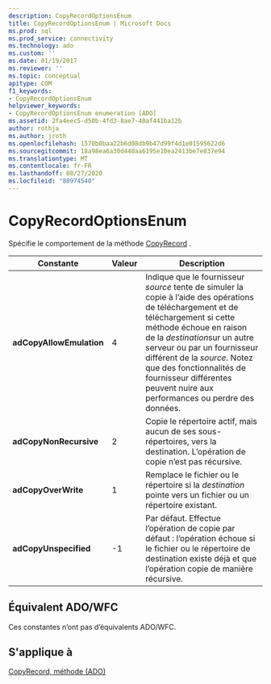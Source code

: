 ```yaml
---
description: CopyRecordOptionsEnum
title: CopyRecordOptionsEnum | Microsoft Docs
ms.prod: sql
ms.prod_service: connectivity
ms.technology: ado
ms.custom: ''
ms.date: 01/19/2017
ms.reviewer: ''
ms.topic: conceptual
apitype: COM
f1_keywords:
- CopyRecordOptionsEnum
helpviewer_keywords:
- CopyRecordOptionsEnum enumeration [ADO]
ms.assetid: 2fa4eec5-d50b-4fd3-8ae7-40af441ba12b
author: rothja
ms.author: jroth
ms.openlocfilehash: 1570b0baa22b6d08db9b47d99f4d1e01595622d6
ms.sourcegitcommit: 18a98ea6a30d448aa6195e10ea2413be7e837e94
ms.translationtype: MT
ms.contentlocale: fr-FR
ms.lasthandoff: 08/27/2020
ms.locfileid: "88974540"
---
```

# <a name="copyrecordoptionsenum"></a>CopyRecordOptionsEnum
Spécifie le comportement de la méthode [CopyRecord](./copyrecord-method-ado.md) .  
  
|Constante|Valeur|Description|  
|--------------|-----------|-----------------|  
|**adCopyAllowEmulation**|4|Indique que le fournisseur *source* tente de simuler la copie à l’aide des opérations de téléchargement et de téléchargement si cette méthode échoue en raison de la *destination*sur un autre serveur ou par un fournisseur différent de la *source*. Notez que des fonctionnalités de fournisseur différentes peuvent nuire aux performances ou perdre des données.|  
|**adCopyNonRecursive**|2|Copie le répertoire actif, mais aucun de ses sous-répertoires, vers la destination. L’opération de copie n’est pas récursive.|  
|**adCopyOverWrite**|1|Remplace le fichier ou le répertoire si la *destination* pointe vers un fichier ou un répertoire existant.|  
|**adCopyUnspecified**|-1|Par défaut. Effectue l’opération de copie par défaut : l’opération échoue si le fichier ou le répertoire de destination existe déjà et que l’opération copie de manière récursive.|  
  
## <a name="adowfc-equivalent"></a>Équivalent ADO/WFC  
 Ces constantes n’ont pas d’équivalents ADO/WFC.  
  
## <a name="applies-to"></a>S'applique à  
 [CopyRecord, méthode (ADO)](./copyrecord-method-ado.md)